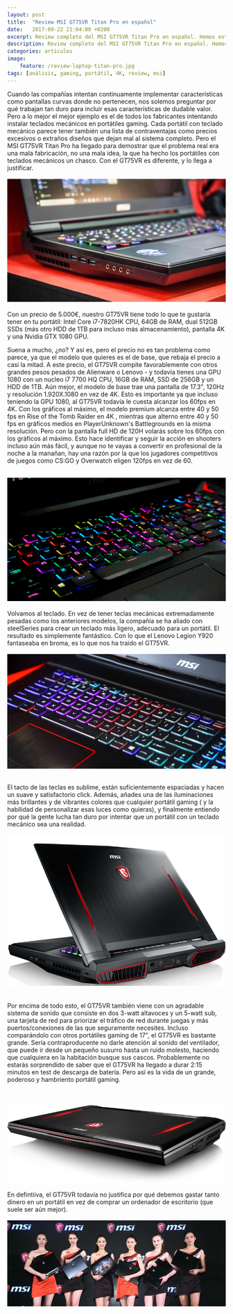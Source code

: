 ```yaml
---
layout: post
title:  "Review MSI GT75VR Titan Pro en español"
date:   2017-09-22 21:04:00 +0200
excerpt: Review completo del MSI GT75VR Titan Pro en español. Hemos estudiado todas sus componentes y realizado un exhaustivo análisis completo, y este es el resultado final.
description: Review completo del MSI GT75VR Titan Pro en español. Hemos estudiado y realizado el análisis completo, y este es el resultado.
categories: articulos
image:
    feature: /review-laptop-titan-pro.jpg
tags: [análisis, gaming, portátil, 4K, review, msi]
---
```

<!--more-->
<!-- more -->
Cuando las compañías intentan continuamente implementar características como pantallas curvas donde no pertenecen, nos solemos preguntar por qué trabajan tan duro para incluir esas características de dudable valor. Pero a lo mejor el mejor ejemplo es el de todos los fabricantes intentando instalar teclados mecánicos en portátiles gaming. Cada portátil con teclado mecánico parece tener también una lista de contraventajas como precios excesivos o extraños diseños que dejan mal al sistema completo. Pero el MSI GT75VR Titan Pro ha llegado para demostrar que el problema real era una mala fabricación, no una mala idea, la que ha hecho los portátiles con teclados mecánicos un chasco. Con el GT75VR es diferente, y lo llega a justificar.
<br /><br />
<img src="/images/pictures/titan-pro-1.jpg">
<br /><br />
Con un precio de 5.000€, nuestro GT75VR tiene todo lo que te gustaría tener en tu portátil: Intel Core i7-7820HK CPU, 64GB de RAM, dual 512GB SSDs (más otro HDD de 1TB para incluso más almacenamiento), pantalla 4K y una Nvidia GTX 1080 GPU.

Suena a mucho, ¿no? Y así es, pero el precio no es tan problema como parece, ya que el modelo que quieres es el de base, que rebaja el precio a casi la mitad. A este precio, el GT75VR compite favorablemente con otros grandes pesos pesados de Alienware o Lenovo - y todavía tienes una GPU 1080 con un nucleo i7 7700 HQ CPU, 16GB de RAM, SSD de 256GB y un HDD de 1TB. Aún mejor, el modelo de base trae una pantalla de 17.3", 120Hz y resolución 1.920X.1080 en vez de 4K. Esto es importante ya que incluso teniendo la GPU 1080, al GT75VR todavía le cuesta alcanzar los 60fps en 4K. Con los gráficos al máximo, el modelo premium alcanza entre 40 y 50 fps en Rise of the Tomb Raider en 4K , mientras que alterno entre 40 y 50 fps en gráficos medios en PlayerUnknown's Battlegrounds en la misma resolución. Pero con la pantalla full HD de 120H volarás sobre los 60fps con los gráficos al máximo. Esto hace identificar y seguir la acción en shooters incluso aún más fácil, y aunque no te vayas a convertir en profesional de la noche a la manañan, hay una razón por la que los jugadores competitivos de juegos como CS:GO y Overwatch eligen 120fps en vez de 60.
<br /><br />
<center><img src="/images/pictures/titan-pro-2.gif"></center><br />
Volvamos al teclado. En vez de tener teclas mecánicas extremadamente pesadas como los anteriores modelos, la compañía se ha aliado con steelSeries para crear un teclado más ligero, adecuado para un  portátil. El resultado es simplemente fantástico. Con lo que el Lenovo Legion Y920 fantaseaba en broma, es lo que nos ha traido el GT75VR.
<br /><br />
<img src="/images/pictures/titan-pro-3.jpg">
<br /><br />

El tacto de las teclas es sublime, están suficientemente espaciadas y hacen un suave y satisfactorio click. Además, añades una de las iluminaciones más brillantes y de vibrantes colores que cualquier portátil gaming ( y la habilidad de personalizar esas luces como quieras), y finalmente entiendo por qué la gente lucha tan duro por intentar que un portátil con un teclado mecánico sea una realidad.
<br /><br />
<img src="/images/pictures/titan-pro-4.jpg">
<br /><br /><br />
Por encima de todo esto, el GT75VR también viene con un agradable sistema de sonido que consiste en dos 3-watt altavoces y un 5-watt sub, una tarjeta de red para priorizar el tráfico de red durante juegas y más puertos/conexiones de las que seguramente necesites. Incluso comparándolo con otros portátiles gaming de 17", el GT75VR es bastante grande. Sería contraproducente no darle atención al sonido del ventilador, que puede ir desde un pequeño susurro hasta un ruido molesto, haciendo que cualquiera en la habitación busque sus cascos. Probablemente no estarás sorprendido de saber que el GT75VR ha llegado a durar 2:15 minutos en test de descarga de batería. Pero así es la vida de un grande, poderoso y hambriento portátil gaming.
<br /><br /><br /><br />
<img src="/images/pictures/titan-pro-5.jpg">

En defintiiva, el GT75VR todavía no justifica por qué debemos gastar tanto dinero en un portátil en vez de comprar un ordenador de escritorio (que suele ser aún mejor). 
<br /><br />
<img src="/images/pictures/presentacion-laptop-msi.jpg">
<br /><br />